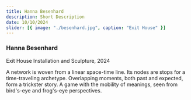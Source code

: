 ```yaml
---
title: Hanna Besenhard
description: Short Description
date: 10/10/2024
slider: [{ image: "./besenhard.jpg", caption: "Exit House" }]
---
```


### Hanna Besenhard

Exit House
Installation and Sculpture, 2024

A network is woven from a linear space-time line. Its nodes are stops for a time-traveling archetype. Overlapping moments, both past and expected, form a trickster story. A game with the mobility of meanings, seen from bird's-eye and frog's-eye perspectives.
